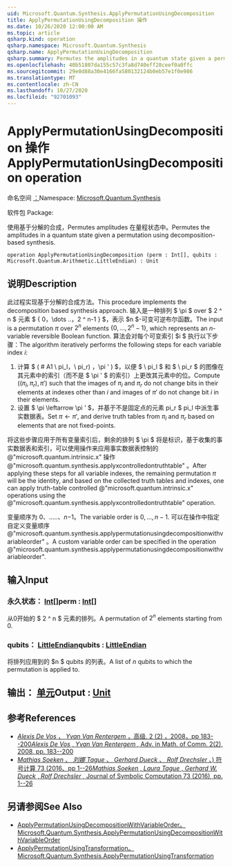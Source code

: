 ```yaml
---
uid: Microsoft.Quantum.Synthesis.ApplyPermutationUsingDecomposition
title: ApplyPermutationUsingDecomposition 操作
ms.date: 10/26/2020 12:00:00 AM
ms.topic: article
qsharp.kind: operation
qsharp.namespace: Microsoft.Quantum.Synthesis
qsharp.name: ApplyPermutationUsingDecomposition
qsharp.summary: Permutes the amplitudes in a quantum state given a permutation using decomposition-based synthesis.
ms.openlocfilehash: 40b51807da155c57c3fa8d740eff28ceef0a0ffc
ms.sourcegitcommit: 29e0d88a30e4166fa580132124b0eb57e1f0e986
ms.translationtype: MT
ms.contentlocale: zh-CN
ms.lasthandoff: 10/27/2020
ms.locfileid: "92701093"
---
```

# <a name="applypermutationusingdecomposition-operation"></a><span data-ttu-id="fcbef-102">ApplyPermutationUsingDecomposition 操作</span><span class="sxs-lookup"><span data-stu-id="fcbef-102">ApplyPermutationUsingDecomposition operation</span></span>

<span data-ttu-id="fcbef-103">命名空间 [：](xref:Microsoft.Quantum.Synthesis)</span><span class="sxs-lookup"><span data-stu-id="fcbef-103">Namespace: [Microsoft.Quantum.Synthesis](xref:Microsoft.Quantum.Synthesis)</span></span>

<span data-ttu-id="fcbef-104">软件包 [](https://nuget.org/packages/)</span><span class="sxs-lookup"><span data-stu-id="fcbef-104">Package: [](https://nuget.org/packages/)</span></span>


<span data-ttu-id="fcbef-105">使用基于分解的合成，Permutes amplitudes 在量程状态中。</span><span class="sxs-lookup"><span data-stu-id="fcbef-105">Permutes the amplitudes in a quantum state given a permutation using decomposition-based synthesis.</span></span>

```qsharp
operation ApplyPermutationUsingDecomposition (perm : Int[], qubits : Microsoft.Quantum.Arithmetic.LittleEndian) : Unit
```


## <a name="description"></a><span data-ttu-id="fcbef-106">说明</span><span class="sxs-lookup"><span data-stu-id="fcbef-106">Description</span></span>

<span data-ttu-id="fcbef-107">此过程实现基于分解的合成方法。</span><span class="sxs-lookup"><span data-stu-id="fcbef-107">This procedure implements the decomposition based synthesis approach.</span></span>  <span data-ttu-id="fcbef-108">输入是一种排列 $ \pi $ over $ 2 ^ n $ 元素 $ \{ 0，\dots ..，2 ^ n-1 \} $，表示 $n $-可变可逆布尔函数。</span><span class="sxs-lookup"><span data-stu-id="fcbef-108">The input is a permutation $\pi$ over $2^n$ elements $\{0, \dots, 2^n-1\}$, which represents an $n$-variable reversible Boolean function.</span></span>
<span data-ttu-id="fcbef-109">算法会对每个可变索引 $i $ 执行以下步骤：</span><span class="sxs-lookup"><span data-stu-id="fcbef-109">The algorithm iteratively performs the following steps for each variable index $i$:</span></span>

1. <span data-ttu-id="fcbef-110">计算 $ ( # A1 \ pi_l，\ pi_r) ，\pi ' ) $，以便 $ \ pi_l $ 和 $ \ pi_r $ 的图像在其元素中的索引（而不是 $ \pi ' $ 的索引）上更改其元素中的位。</span><span class="sxs-lookup"><span data-stu-id="fcbef-110">Compute $((\pi_l, \pi_r), \pi')$ such that the images of $\pi_l$ and $\pi_r$ do not change bits in their elements at indexes other than $i$ and images of $\pi'$ do not change bit $i$ in their elements.</span></span>
2. <span data-ttu-id="fcbef-111">设置 $ \pi \leftarrow \pi ' $，并基于不是固定点的元素 pi_r $ pi_l 中派生事实数据表。</span><span class="sxs-lookup"><span data-stu-id="fcbef-111">Set $\pi \leftarrow \pi'$, and derive truth tables from $\pi_l$ and $\pi_r$ based on elements that are not fixed-points.</span></span>

<span data-ttu-id="fcbef-112">将这些步骤应用于所有变量索引后，剩余的排列 $ \pi $ 将是标识，基于收集的事实数据表和索引，可以使用操作来应用事实数据表控制的 @"microsoft.quantum.intrinsic.x" 操作 @"microsoft.quantum.synthesis.applyxcontrolledontruthtable" 。</span><span class="sxs-lookup"><span data-stu-id="fcbef-112">After applying these steps for all variable indexes, the remaining permutation $\pi$ will be the identity, and based on the collected truth tables and indexes, one can apply truth-table controlled @"microsoft.quantum.intrinsic.x" operations using the @"microsoft.quantum.synthesis.applyxcontrolledontruthtable" operation.</span></span>

<span data-ttu-id="fcbef-113">变量顺序为 $0、\dots ..、n-$1。</span><span class="sxs-lookup"><span data-stu-id="fcbef-113">The variable order is $0, \dots, n - 1$.</span></span>  <span data-ttu-id="fcbef-114">可以在操作中指定自定义变量顺序 @"microsoft.quantum.synthesis.applypermutationusingdecompositionwithvariableorder" 。</span><span class="sxs-lookup"><span data-stu-id="fcbef-114">A custom variable order can be specified in the operation @"microsoft.quantum.synthesis.applypermutationusingdecompositionwithvariableorder".</span></span>

## <a name="input"></a><span data-ttu-id="fcbef-115">输入</span><span class="sxs-lookup"><span data-stu-id="fcbef-115">Input</span></span>

### <a name="perm--int"></a><span data-ttu-id="fcbef-116">永久状态： [Int](xref:microsoft.quantum.lang-ref.int)[]</span><span class="sxs-lookup"><span data-stu-id="fcbef-116">perm : [Int](xref:microsoft.quantum.lang-ref.int)[]</span></span>

<span data-ttu-id="fcbef-117">从0开始的 $ 2 ^ n $ 元素的排列。</span><span class="sxs-lookup"><span data-stu-id="fcbef-117">A permutation of $2^n$ elements starting from 0.</span></span>


### <a name="qubits--littleendian"></a><span data-ttu-id="fcbef-118">qubits： [LittleEndian](xref:Microsoft.Quantum.Arithmetic.LittleEndian)</span><span class="sxs-lookup"><span data-stu-id="fcbef-118">qubits : [LittleEndian](xref:Microsoft.Quantum.Arithmetic.LittleEndian)</span></span>

<span data-ttu-id="fcbef-119">将排列应用到的 $n $ qubits 的列表。</span><span class="sxs-lookup"><span data-stu-id="fcbef-119">A list of $n$ qubits to which the permutation is applied to.</span></span>



## <a name="output--unit"></a><span data-ttu-id="fcbef-120">输出： [单元](xref:microsoft.quantum.lang-ref.unit)</span><span class="sxs-lookup"><span data-stu-id="fcbef-120">Output : [Unit](xref:microsoft.quantum.lang-ref.unit)</span></span>



## <a name="references"></a><span data-ttu-id="fcbef-121">参考</span><span class="sxs-lookup"><span data-stu-id="fcbef-121">References</span></span>

- [<span data-ttu-id="fcbef-122">*Alexis De Vos* ， *Yvan Van Rentergem* ，高级. 2 (2) ，2008，pp 183--200</span><span class="sxs-lookup"><span data-stu-id="fcbef-122">*Alexis De Vos* , *Yvan Van Rentergem* , Adv. in Math. of Comm. 2(2), 2008, pp. 183--200</span></span>](http://www.aimsciences.org/article/doi/10.3934/amc.2008.2.183)
- [<span data-ttu-id="fcbef-123">*Mathias Soeken* 、 *刘娜 Tague* 、 *Gerhard Dueck* 、 *Rolf Drechsler* 、) 符号计算 73 (2016、pp 1--26</span><span class="sxs-lookup"><span data-stu-id="fcbef-123">*Mathias Soeken* , *Laura Tague* , *Gerhard W. Dueck* , *Rolf Drechsler* , Journal of Symbolic Computation 73 (2016), pp. 1--26</span></span>](https://www.sciencedirect.com/science/article/pii/S0747717115000188?via%3Dihub)

## <a name="see-also"></a><span data-ttu-id="fcbef-124">另请参阅</span><span class="sxs-lookup"><span data-stu-id="fcbef-124">See Also</span></span>

- [<span data-ttu-id="fcbef-125">ApplyPermutationUsingDecompositionWithVariableOrder。</span><span class="sxs-lookup"><span data-stu-id="fcbef-125">Microsoft.Quantum.Synthesis.ApplyPermutationUsingDecompositionWithVariableOrder</span></span>](xref:Microsoft.Quantum.Synthesis.ApplyPermutationUsingDecompositionWithVariableOrder)
- [<span data-ttu-id="fcbef-126">ApplyPermutationUsingTransformation。</span><span class="sxs-lookup"><span data-stu-id="fcbef-126">Microsoft.Quantum.Synthesis.ApplyPermutationUsingTransformation</span></span>](xref:Microsoft.Quantum.Synthesis.ApplyPermutationUsingTransformation)